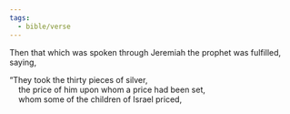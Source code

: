 ```yaml
---
tags:
  - bible/verse
---
```

Then that which was spoken through Jeremiah the prophet was fulfilled, saying,

“They took the thirty pieces of silver,  
    the price of him upon whom a price had been set,  
    whom some of the children of Israel priced,